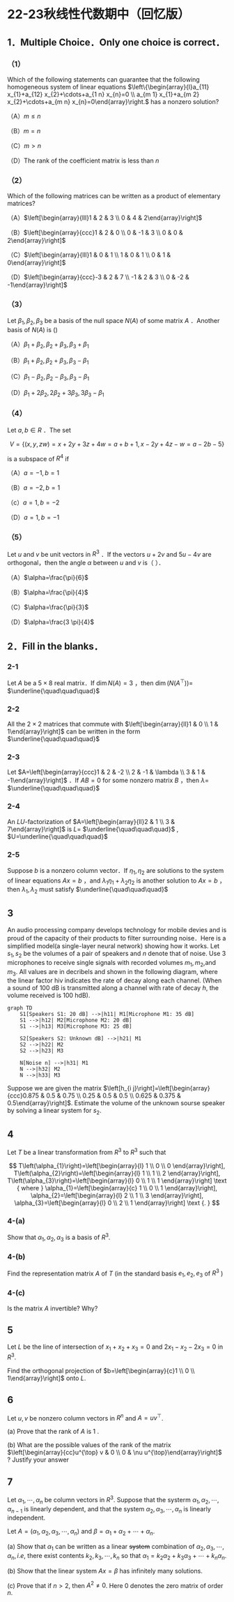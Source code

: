 # 22-23秋线性代数期中（回忆版）

## 1．Multiple Choice．Only one choice is correct．

### （1）

Which of the following statements can guarantee that the following homogeneous system of linear equations $\left\{\begin{array}{l}a_{11} x_{1}+a_{12} x_{2}+\cdots+a_{1 n} x_{n}=0 \\ a_{m 1} x_{1}+a_{m 2} x_{2}+\cdots+a_{m n} x_{n}=0\end{array}\right.$ has a nonzero solution?

（A）$m \leq n$

（B）$m=n$

（C）$m>n$

（D）The rank of the coefficient matrix is less than $n$

### （2）

Which of the following matrices can be written as a product of elementary matrices?

（A）$\left[\begin{array}{lll}1 & 2 & 3 \\ 0 & 4 & 2\end{array}\right]$

（B）$\left[\begin{array}{ccc}1 & 2 & 0 \\ 0 & -1 & 3 \\ 0 & 0 & 2\end{array}\right]$

（C）$\left[\begin{array}{lll}1 & 0 & 1 \\ 1 & 0 & 1 \\ 0 & 1 & 0\end{array}\right]$

（D）$\left[\begin{array}{ccc}-3 & 2 & 7 \\ -1 & 2 & 3 \\ 0 & -2 & -1\end{array}\right]$

### （3）

Let $\beta_{1}, \beta_{2}, \beta_{3}$ be a basis of the null space $N(A)$ of some matrix $A$ ．Another basis of $N(A)$ is ()

（A）$\beta_{1}+\beta_{2}, \beta_{2}+\beta_{3}, \beta_{3}+\beta_{1}$

（B）$\beta_{1}+\beta_{2}, \beta_{2}+\beta_{3}, \beta_{3}-\beta_{1}$

（C）$\beta_{1}-\beta_{2}, \beta_{2}-\beta_{3}, \beta_{3}-\beta_{1}$

（D）$\beta_{1}+2 \beta_{2}, 2 \beta_{2}+3 \beta_{3}, 3 \beta_{3}-\beta_{1}$

### （4）

Let $a, b \in R$ ．The set

$$
V=\{(x, y, z w)=x+2 y+3 z+4 w=a+b+1, x-2 y+4 z-w=a-2 b-5\}
$$

is a subspace of $R^{4}$ if

（A）$a=-1, b=1$

（B）$a=-2, b=1$

（c）$a=1, b=-2$

（D）$a=1, b=-1$

### （5）

Let $u$ and $v$ be unit vectors in $R^{3}$ ．If the vectors $u+2 v$ and $5 u-4 v$ are orthogonal，then the angle $\alpha$ between $u$ and $v$ is（ ）．

（A）$\alpha=\frac{\pi}{6}$

（B）$\alpha=\frac{\pi}{4}$

（C）$\alpha=\frac{\pi}{3}$

（D）$\alpha=\frac{3 \pi}{4}$

## 2．Fill in the blanks．

### 2-1

Let $A$ be a $5 \times 8$ real matrix．If $\operatorname{dim} N(A)=3$ ，then $\operatorname{dim}\left(N\left(A^{\top}\right)\right)=$ $\underline{\quad\quad\quad}$

### 2-2

All the $2 \times 2$ matrices that commute with $\left[\begin{array}{ll}1 & 0 \\ 1 & 1\end{array}\right]$ can be written in the form $\underline{\quad\quad\quad}$

### 2-3

Let $A=\left[\begin{array}{ccc}1 & 2 & -2 \\ 2 & -1 & \lambda \\ 3 & 1 & -1\end{array}\right]$ ．If $A B=0$ for some nonzero matrix $B$ ，then $\lambda=$ $\underline{\quad\quad\quad}$

### 2-4

An $L U$-factorization of $A=\left[\begin{array}{ll}2 & 1 \\ 3 & 7\end{array}\right]$ is $L=$ $\underline{\quad\quad\quad}$ , $U=\underline{\quad\quad\quad}$

### 2-5

Suppose $b$ is a nonzero column vector．If $\eta_{1}, \eta_{2}$ are solutions to the system of linear equations $A x=b$ ，and $\lambda_{1} \eta_{1}+\lambda_{2} \eta_{2}$ is another solution to $A x=b$ ，then $\lambda_{1}, \lambda_{2}$ must satisfy $\underline{\quad\quad\quad}$

## 3

An audio processing company develops technology for mobile devies and is proud of the capacity of their products to filter surrounding noise．Here is a simplified model(a single-layer neural network) showing how it works. Let $s_{1}, s_{2}$ be the volumes of a pair of speakers and $n$ denote that of noise. Use 3 microphones to receive single signals with recorded volumes $m_{1}, m_{2}$,and $m_{3}$. All values are in decribels and shown in the following diagram, where the linear factor hiv indicates the rate of decay along each channel. (When a sound of 100 dB is transmitted along a channel with rate of decay $h$, the volume received is $100 \mathrm{~h} \mathrm{dB)}$.

``` mermaid
graph TD
    S1[Speakers S1: 20 dB] -->|h11| M1[Microphone M1: 35 dB]
    S1 -->|h12| M2[Microphone M2: 20 dB]
    S1 -->|h13| M3[Microphone M3: 25 dB]

    S2[Speakers S2: Unknown dB] -->|h21| M1
    S2 -->|h22| M2
    S2 -->|h23| M3

    N[Noise n] -->|h31| M1
    N -->|h32| M2
    N -->|h33| M3
```

Suppose we are given the matrix $\left[h_{i j}\right]=\left[\begin{array}{ccc}0.875 & 0.5 & 0.75 \\ 0.25 & 0.5 & 0.5 \\ 0.625 & 0.375 & 0.5\end{array}\right]$. Estimate the volume of the unknown sourse speaker by solving a linear system for $s_{2}$.

## 4

Let $T$ be a linear transformation from $R^{3}$ to $R^{3}$ such that

$$
T\left(\alpha_{1}\right)=\left[\begin{array}{l}
1 \\
0 \\
0
\end{array}\right], T\left(\alpha_{2}\right)=\left[\begin{array}{l}
1 \\
1 \\
2
\end{array}\right], T\left(\alpha_{3}\right)=\left[\begin{array}{l}
0 \\
1 \\
1
\end{array}\right] \text { where } \alpha_{1}=\left[\begin{array}{c}
1 \\
0 \\
1
\end{array}\right], \alpha_{2}=\left[\begin{array}{l}
2 \\
1 \\
3
\end{array}\right], \alpha_{3}=\left[\begin{array}{l}
0 \\
2 \\
1
\end{array}\right] \text {. }
$$

### 4-(a)

Show that $\alpha_{1}, \alpha_{2}, \alpha_{3}$ is a basis of $R^{3}$.

### 4-(b)

Find the representation matrix $A$ of $T$ (in the standard basis $e_{1}, e_{2}, e_{3}$ of $R^{3}$ )

### 4-(c)

Is the matrix $A$ invertible? Why?

## 5

Let $L$ be the line of intersection of $x_{1}+x_{2}+x_{3}=0$ and $2 x_{1}-x_{2}-2 x_{3}=0$ in $R^{3}$.

Find the orthogonal projection of $b=\left[\begin{array}{c}1 \\ 0 \\ 1\end{array}\right]$ onto $L$.

## 6

Let $u, v$ be nonzero column vectors in $R^{n}$ and $A=u v^{\top}$.

(a) Prove that the rank of $A$ is 1 .

(b) What are the possible values of the rank of the matrix $\left[\begin{array}{cc}u^{\top} v & 0 \\ 0 & \nu u^{\top}\end{array}\right]$ ? Justify your answer

## 7

Let $\alpha_{1}, \cdots, \alpha_{n}$ be column vectors in $R^{3}$. Suppose that the systerm $\alpha_{1}, \alpha_{2}, \cdots, \alpha_{n-1}$ is linearly dependent, and that the system $\alpha_{2}, \alpha_{3}, \cdots, \alpha_{n}$ is linearly independent.

Let $A=\left(\alpha_{1}, \alpha_{2}, \alpha_{3}, \cdots, \alpha_{n}\right)$ and $\beta=\alpha_{1}+\alpha_{2}+\cdots+\alpha_{n}$.

(a) Show that $\alpha_{1}$ can be written as a linear ~~system~~ combination of $\alpha_{2}, \alpha_{3}, \cdots, \alpha_{n}, i . e$, there exist contents $k_{2}, k_{3}, \cdots, k_{n}$ so that $\alpha_{1}=k_{2} \alpha_{2}+k_{3} \alpha_{3}+\cdots+k_{n} \alpha_{n}$.

(b) Show that the linear system $A x=\beta$ has infinitely many solutions.

(c) Prove that if $n>2$, then $A^{2} \neq 0$. Here 0 denotes the zero matrix of order $n$.

